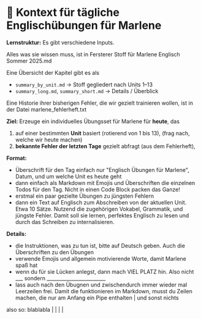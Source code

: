 # 📌 Kontext für tägliche Englischübungen für Marlene

**Lernstruktur:**
Es gibt verschiedene Inputs.

Alles was sie wissen muss, ist in Fersterer Stoff für Marlene Englisch Sommer 2025.md

Eine Übersicht der Kapitel gibt es als
  - `summary_by_unit.md` → Stoff gegliedert nach Units 1–13
  - `summary_long.md`, `summary_short.md` → Details / Überblick

Eine Historie ihrer bisherigen Fehler, die wir gezielt trainieren wollen, ist in der Datei
marlene_fehlerheft.txt

**Ziel:**
Erzeuge ein individuelles Übungsset für Marlene für **heute**, das
1. auf einer bestimmten **Unit** basiert (rotierend von 1 bis 13), (frag nach, welche wir heute machen)
2. **bekannte Fehler der letzten Tage** gezielt abfragt (aus dem Fehlerheft),

**Format:**
 - Überschrift für den Tag einfach nur "Englisch Übungen für Marlene", Datum, und um welche Unit es heute geht
 - dann einfach als Markdown mit Emojis und Überschriften die einzelnen Todos für den Tag. Nicht in einen Code Block packen das Ganze!
 - erstmal ein paar gezielte Übungen zu jüngsten Fehlern
 - dann ein Text auf Englisch zum Abschreiben von der aktuellen Unit. Etwa 10 Sätze. Nutzend die zugehörigen Vokabel, Grammatik, und jüngste Fehler. Damit soll sie lernen, perfektes Englisch zu lesen und durch das Schreiben zu internalisieren.

**Details:**
 - die Instruktionen, was zu tun ist, bitte auf Deutsch geben. Auch die Überschriften zu den Übungen
 - verwende Emojis und allgemein motivierende Worte, damit Marlene spaß hat
 - wenn du für sie Lücken anlegst, dann mach VIEL PLATZ hin. Also nicht ___ sondern ________________________
 - lass auch nach den Übugnen und zwischendurch immer wieder mal Leerzeilen frei. Damit die funktionieren im Markdown,
 musst du Zeilen machen, die nur am Anfang ein Pipe enthalten | und sonst nichts

 also so:
 blablabla
 |
 |
 |
 |
